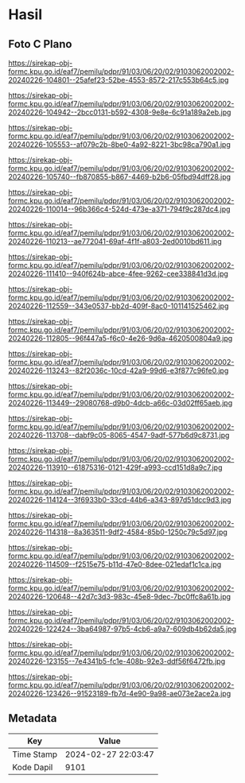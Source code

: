 # Hasil

## Foto C Plano

https://sirekap-obj-formc.kpu.go.id/eaf7/pemilu/pdpr/91/03/06/20/02/9103062002002-20240226-104801--25afef23-52be-4553-8572-217c553b64c5.jpg

https://sirekap-obj-formc.kpu.go.id/eaf7/pemilu/pdpr/91/03/06/20/02/9103062002002-20240226-104942--2bcc0131-b592-4308-9e8e-6c91a189a2eb.jpg

https://sirekap-obj-formc.kpu.go.id/eaf7/pemilu/pdpr/91/03/06/20/02/9103062002002-20240226-105553--af079c2b-8be0-4a92-8221-3bc98ca790a1.jpg

https://sirekap-obj-formc.kpu.go.id/eaf7/pemilu/pdpr/91/03/06/20/02/9103062002002-20240226-105740--fb870855-b867-4469-b2b6-05fbd94dff28.jpg

https://sirekap-obj-formc.kpu.go.id/eaf7/pemilu/pdpr/91/03/06/20/02/9103062002002-20240226-110014--96b366c4-524d-473e-a371-794f9c287dc4.jpg

https://sirekap-obj-formc.kpu.go.id/eaf7/pemilu/pdpr/91/03/06/20/02/9103062002002-20240226-110213--ae772041-69af-4f1f-a803-2ed0010bd611.jpg

https://sirekap-obj-formc.kpu.go.id/eaf7/pemilu/pdpr/91/03/06/20/02/9103062002002-20240226-111410--940f624b-abce-4fee-9262-cee338841d3d.jpg

https://sirekap-obj-formc.kpu.go.id/eaf7/pemilu/pdpr/91/03/06/20/02/9103062002002-20240226-112559--343e0537-bb2d-409f-8ac0-101141525462.jpg

https://sirekap-obj-formc.kpu.go.id/eaf7/pemilu/pdpr/91/03/06/20/02/9103062002002-20240226-112805--96f447a5-f6c0-4e26-9d6a-4620500804a9.jpg

https://sirekap-obj-formc.kpu.go.id/eaf7/pemilu/pdpr/91/03/06/20/02/9103062002002-20240226-113243--82f2036c-10cd-42a9-99d6-e3f877c96fe0.jpg

https://sirekap-obj-formc.kpu.go.id/eaf7/pemilu/pdpr/91/03/06/20/02/9103062002002-20240226-113449--29080768-d9b0-4dcb-a66c-03d02ff65aeb.jpg

https://sirekap-obj-formc.kpu.go.id/eaf7/pemilu/pdpr/91/03/06/20/02/9103062002002-20240226-113708--dabf9c05-8065-4547-9adf-577b6d9c8731.jpg

https://sirekap-obj-formc.kpu.go.id/eaf7/pemilu/pdpr/91/03/06/20/02/9103062002002-20240226-113910--61875316-0121-429f-a993-ccd151d8a9c7.jpg

https://sirekap-obj-formc.kpu.go.id/eaf7/pemilu/pdpr/91/03/06/20/02/9103062002002-20240226-114124--3f6933b0-33cd-44b6-a343-897d51dcc9d3.jpg

https://sirekap-obj-formc.kpu.go.id/eaf7/pemilu/pdpr/91/03/06/20/02/9103062002002-20240226-114318--8a363511-9df2-4584-85b0-1250c79c5d97.jpg

https://sirekap-obj-formc.kpu.go.id/eaf7/pemilu/pdpr/91/03/06/20/02/9103062002002-20240226-114509--f2515e75-b11d-47e0-8dee-021edaf1c1ca.jpg

https://sirekap-obj-formc.kpu.go.id/eaf7/pemilu/pdpr/91/03/06/20/02/9103062002002-20240226-120648--42d7c3d3-983c-45e8-9dec-7bc0ffc8a61b.jpg

https://sirekap-obj-formc.kpu.go.id/eaf7/pemilu/pdpr/91/03/06/20/02/9103062002002-20240226-122424--3ba64987-97b5-4cb6-a9a7-609db4b62da5.jpg

https://sirekap-obj-formc.kpu.go.id/eaf7/pemilu/pdpr/91/03/06/20/02/9103062002002-20240226-123155--7e4341b5-fc1e-408b-92e3-ddf56f6472fb.jpg

https://sirekap-obj-formc.kpu.go.id/eaf7/pemilu/pdpr/91/03/06/20/02/9103062002002-20240226-123426--91523189-fb7d-4e90-9a98-ae073e2ace2a.jpg


## Metadata

| Key        | Value               |
| ---------- | ------------------- |
| Time Stamp | 2024-02-27 22:03:47 |
| Kode Dapil | 9101                |



